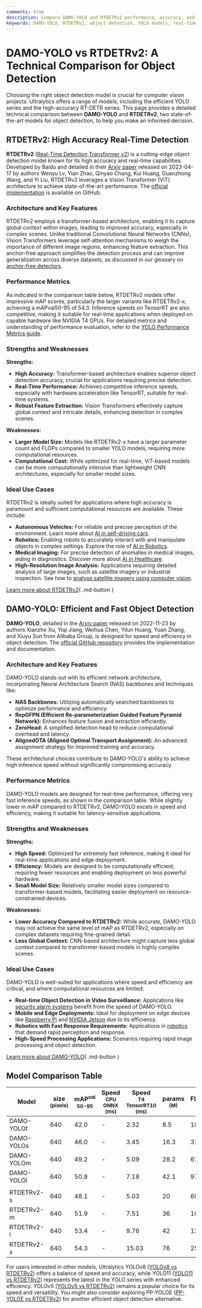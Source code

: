```yaml
---
comments: true
description: Compare DAMO-YOLO and RTDETRv2 performance, accuracy, and use cases. Explore insights for efficient and high-accuracy object detection in real-time.
keywords: DAMO-YOLO, RTDETRv2, object detection, YOLO models, real-time detection, transformer models, computer vision, model comparison, AI, machine learning
---
```


# DAMO-YOLO vs RTDETRv2: A Technical Comparison for Object Detection

Choosing the right object detection model is crucial for computer vision projects. Ultralytics offers a range of models, including the efficient YOLO series and the high-accuracy RT-DETR series. This page provides a detailed technical comparison between **DAMO-YOLO** and **RTDETRv2**, two state-of-the-art models for object detection, to help you make an informed decision.

<script async src="https://cdn.jsdelivr.net/npm/chart.js"></script>
<script defer src="../../javascript/benchmark.js"></script>

<canvas id="modelComparisonChart" width="1024" height="400" active-models='["DAMO-YOLO", "RTDETRv2"]'></canvas>

## RTDETRv2: High Accuracy Real-Time Detection

**RTDETRv2** ([Real-Time Detection Transformer v2](https://docs.ultralytics.com/models/rtdetr/)) is a cutting-edge object detection model known for its high accuracy and real-time capabilities. Developed by Baidu and detailed in their [Arxiv paper](https://arxiv.org/abs/2304.08069) released on 2023-04-17 by authors Wenyu Lv, Yian Zhao, Qinyao Chang, Kui Huang, Guanzhong Wang, and Yi Liu, RTDETRv2 leverages a Vision Transformer (ViT) architecture to achieve state-of-the-art performance. The [official implementation](https://github.com/lyuwenyu/RT-DETR/tree/main/rtdetrv2_pytorch) is available on GitHub.

### Architecture and Key Features

RTDETRv2 employs a transformer-based architecture, enabling it to capture global context within images, leading to improved accuracy, especially in complex scenes. Unlike traditional Convolutional Neural Networks (CNNs), Vision Transformers leverage self-attention mechanisms to weigh the importance of different image regions, enhancing feature extraction. This anchor-free approach simplifies the detection process and can improve generalization across diverse datasets, as discussed in our glossary on [anchor-free detectors](https://www.ultralytics.com/glossary/anchor-free-detectors).

### Performance Metrics

As indicated in the comparison table below, RTDETRv2 models offer impressive mAP scores, particularly the larger variants like RTDETRv2-x, achieving a mAPval50-95 of 54.3. Inference speeds on TensorRT are also competitive, making it suitable for real-time applications when deployed on capable hardware like NVIDIA T4 GPUs. For detailed metrics and understanding of performance evaluation, refer to the [YOLO Performance Metrics guide](https://docs.ultralytics.com/guides/yolo-performance-metrics/).

### Strengths and Weaknesses

**Strengths:**

- **High Accuracy:** Transformer-based architecture enables superior object detection accuracy, crucial for applications requiring precise detection.
- **Real-Time Performance:** Achieves competitive inference speeds, especially with hardware acceleration like TensorRT, suitable for real-time systems.
- **Robust Feature Extraction:** Vision Transformers effectively capture global context and intricate details, enhancing detection in complex scenes.

**Weaknesses:**

- **Larger Model Size:** Models like RTDETRv2-x have a larger parameter count and FLOPs compared to smaller YOLO models, requiring more computational resources.
- **Computational Cost:** While optimized for real-time, ViT-based models can be more computationally intensive than lightweight CNN architectures, especially for smaller model sizes.

### Ideal Use Cases

RTDETRv2 is ideally suited for applications where high accuracy is paramount and sufficient computational resources are available. These include:

- **Autonomous Vehicles:** For reliable and precise perception of the environment. Learn more about [AI in self-driving cars](https://www.ultralytics.com/solutions/ai-in-self-driving).
- **Robotics:** Enabling robots to accurately interact with and manipulate objects in complex settings. Explore the role of [AI in Robotics](https://www.ultralytics.com/blog/from-algorithms-to-automation-ais-role-in-robotics).
- **Medical Imaging:** For precise detection of anomalies in medical images, aiding in diagnostics. Discover more about [AI in Healthcare](https://www.ultralytics.com/solutions/ai-in-healthcare).
- **High-Resolution Image Analysis:** Applications requiring detailed analysis of large images, such as satellite imagery or industrial inspection. See how to [analyse satellite imagery using computer vision](https://www.ultralytics.com/blog/using-computer-vision-to-analyse-satellite-imagery).

[Learn more about RTDETRv2](https://docs.ultralytics.com/models/rtdetr/){ .md-button }

## DAMO-YOLO: Efficient and Fast Object Detection

**DAMO-YOLO**, detailed in the [Arxiv paper](https://arxiv.org/abs/2211.15444v2) released on 2022-11-23 by authors Xianzhe Xu, Yiqi Jiang, Weihua Chen, Yilun Huang, Yuan Zhang, and Xiuyu Sun from Alibaba Group, is designed for speed and efficiency in object detection. The [official GitHub repository](https://github.com/tinyvision/DAMO-YOLO) provides the implementation and documentation.

### Architecture and Key Features

DAMO-YOLO stands out with its efficient network architecture, incorporating Neural Architecture Search (NAS) backbones and techniques like:

- **NAS Backbones:** Utilizing automatically searched backbones to optimize performance and efficiency.
- **RepGFPN (Efficient Re-parameterization Guided Feature Pyramid Network):** Enhances feature fusion and extraction efficiently.
- **ZeroHead:** A simplified detection head to reduce computational overhead and latency.
- **AlignedOTA (Aligned Optimal Transport Assignment):** An advanced assignment strategy for improved training and accuracy.

These architectural choices contribute to DAMO-YOLO's ability to achieve high inference speed without significantly compromising accuracy.

### Performance Metrics

DAMO-YOLO models are designed for real-time performance, offering very fast inference speeds, as shown in the comparison table. While slightly lower in mAP compared to RTDETRv2, DAMO-YOLO excels in speed and efficiency, making it suitable for latency-sensitive applications.

### Strengths and Weaknesses

**Strengths:**

- **High Speed:** Optimized for extremely fast inference, making it ideal for real-time applications and edge deployment.
- **Efficiency:** Models are designed to be computationally efficient, requiring fewer resources and enabling deployment on less powerful hardware.
- **Small Model Size:** Relatively smaller model sizes compared to transformer-based models, facilitating easier deployment on resource-constrained devices.

**Weaknesses:**

- **Lower Accuracy Compared to RTDETRv2:** While accurate, DAMO-YOLO may not achieve the same level of mAP as RTDETRv2, especially on complex datasets requiring fine-grained detail.
- **Less Global Context:** CNN-based architecture might capture less global context compared to transformer-based models in highly complex scenes.

### Ideal Use Cases

DAMO-YOLO is well-suited for applications where speed and efficiency are critical, and where computational resources are limited:

- **Real-time Object Detection in Video Surveillance:** Applications like [security alarm systems](https://docs.ultralytics.com/guides/security-alarm-system/) benefit from the speed of DAMO-YOLO.
- **Mobile and Edge Deployments:** Ideal for deployment on edge devices like [Raspberry Pi](https://docs.ultralytics.com/guides/raspberry-pi/) and [NVIDIA Jetson](https://docs.ultralytics.com/guides/nvidia-jetson/) due to its efficiency.
- **Robotics with Fast Response Requirements:** Applications in [robotics](https://www.ultralytics.com/glossary/robotics) that demand rapid perception and response.
- **High-Speed Processing Applications:** Scenarios requiring rapid image processing and object detection.

[Learn more about DAMO-YOLO](https://github.com/tinyvision/DAMO-YOLO/blob/master/README.md){ .md-button }

## Model Comparison Table

| Model      | size<br><sup>(pixels) | mAP<sup>val<br>50-95 | Speed<br><sup>CPU ONNX<br>(ms) | Speed<br><sup>T4 TensorRT10<br>(ms) | params<br><sup>(M) | FLOPs<br><sup>(B) |
| ---------- | --------------------- | -------------------- | ------------------------------ | ----------------------------------- | ------------------ | ----------------- |
| DAMO-YOLOt | 640                   | 42.0                 | -                              | 2.32                                | 8.5                | 18.1              |
| DAMO-YOLOs | 640                   | 46.0                 | -                              | 3.45                                | 16.3               | 37.8              |
| DAMO-YOLOm | 640                   | 49.2                 | -                              | 5.09                                | 28.2               | 61.8              |
| DAMO-YOLOl | 640                   | 50.8                 | -                              | 7.18                                | 42.1               | 97.3              |
|            |                       |                      |                                |                                     |                    |                   |
| RTDETRv2-s | 640                   | 48.1                 | -                              | 5.03                                | 20                 | 60                |
| RTDETRv2-m | 640                   | 51.9                 | -                              | 7.51                                | 36                 | 100               |
| RTDETRv2-l | 640                   | 53.4                 | -                              | 9.76                                | 42                 | 136               |
| RTDETRv2-x | 640                   | 54.3                 | -                              | 15.03                               | 76                 | 259               |

For users interested in other models, Ultralytics YOLOv8 ([YOLOv8 vs RTDETRv2](https://docs.ultralytics.com/compare/yolov8-vs-rtdetr/)) offers a balance of speed and accuracy, while YOLO11 ([YOLO11 vs RTDETRv2](https://docs.ultralytics.com/compare/rtdetr-vs-yolo11/)) represents the latest in the YOLO series with enhanced efficiency. YOLOv5 ([YOLOv5 vs RTDETRv2](https://docs.ultralytics.com/compare/yolov5-vs-rtdetr/)) remains a popular choice for its speed and versatility. You might also consider exploring PP-YOLOE ([PP-YOLOE vs RTDETRv2](https://docs.ultralytics.com/compare/rtdetr-vs-pp-yoloe/)) for another efficient object detection alternative.
